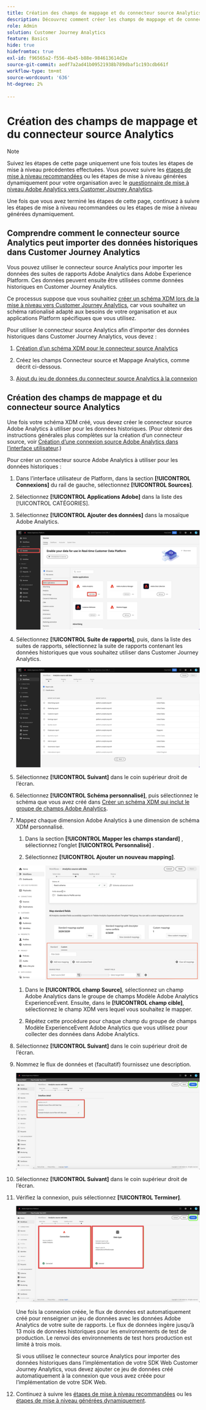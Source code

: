 ```yaml
---
title: Création des champs de mappage et du connecteur source Analytics
description: Découvrez comment créer les champs de mappage et de connecteur source Analytics
role: Admin
solution: Customer Journey Analytics
feature: Basics
hide: true
hidefromtoc: true
exl-id: f96565a2-f556-4b45-b88e-984613614d2e
source-git-commit: aedf7a2ad41b09521938b789dbaf1c193cdb661f
workflow-type: tm+mt
source-wordcount: '636'
ht-degree: 2%

---
```


# Création des champs de mappage et du connecteur source Analytics

>[!NOTE]
> 
>Suivez les étapes de cette page uniquement une fois toutes les étapes de mise à niveau précédentes effectuées. Vous pouvez suivre les [étapes de mise à niveau recommandées](/help/getting-started/cja-upgrade/cja-upgrade-recommendations.md#recommended-upgrade-steps-for-most-organizations) ou les étapes de mise à niveau générées dynamiquement pour votre organisation avec le [questionnaire de mise à niveau Adobe Analytics vers Customer Journey Analytics](https://gigazelle.github.io/cja-ttv/).
>
>Une fois que vous avez terminé les étapes de cette page, continuez à suivre les étapes de mise à niveau recommandées ou les étapes de mise à niveau générées dynamiquement.

## Comprendre comment le connecteur source Analytics peut importer des données historiques dans Customer Journey Analytics

Vous pouvez utiliser le connecteur source Analytics pour importer les données des suites de rapports Adobe Analytics dans Adobe Experience Platform. Ces données peuvent ensuite être utilisées comme données historiques en Customer Journey Analytics.

Ce processus suppose que vous souhaitiez [créer un schéma XDM lors de la mise à niveau vers Customer Journey Analytics](/help/getting-started/cja-upgrade/cja-upgrade-schema-create.md), car vous souhaitez un schéma rationalisé adapté aux besoins de votre organisation et aux applications Platform spécifiques que vous utilisez.

Pour utiliser le connecteur source Analytics afin d’importer des données historiques dans Customer Journey Analytics, vous devez :

1. [Création d’un schéma XDM pour le connecteur source Analytics](/help/getting-started/cja-upgrade/cja-upgrade-source-connector-schema.md)

1. Créez les champs Connecteur source et Mappage Analytics, comme décrit ci-dessous.

1. [Ajout du jeu de données du connecteur source Analytics à la connexion](/help/getting-started/cja-upgrade/cja-upgrade-source-connector-dataset.md)

## Création des champs de mappage et du connecteur source Analytics

Une fois votre schéma XDM créé, vous devez créer le connecteur source Adobe Analytics à utiliser pour les données historiques. (Pour obtenir des instructions générales plus complètes sur la création d’un connecteur source, voir [Création d’une connexion source Adobe Analytics dans l’interface utilisateur](https://experienceleague.adobe.com/docs/experience-platform/sources/ui-tutorials/create/adobe-applications/analytics.html).)

Pour créer un connecteur source Adobe Analytics à utiliser pour les données historiques :

1. Dans l’interface utilisateur de Platform, dans la section **[!UICONTROL Connexions]** du rail de gauche, sélectionnez **[!UICONTROL Sources]**.

1. Sélectionnez **[!UICONTROL Applications Adobe]** dans la liste des [!UICONTROL CATÉGORIES].

1. Sélectionnez **[!UICONTROL Ajouter des données]** dans la mosaïque Adobe Analytics.

   ![Fenêtre Adobe Experience Platform avec les sources sélectionnées avec les applications d&#39;Adobe et Ajouter des données surlignées.](./assets/sources-overview.png)

1. Sélectionnez **[!UICONTROL Suite de rapports]**, puis, dans la liste des suites de rapports, sélectionnez la suite de rapports contenant les données historiques que vous souhaitez utiliser dans Customer Journey Analytics.

   ![Fenêtre Adobe Experience Platform affichant la liste des suites de rapports](./assets/report-suites.png)

1. Sélectionnez **[!UICONTROL Suivant]** dans le coin supérieur droit de l’écran.

1. Sélectionnez **[!UICONTROL Schéma personnalisé]**, puis sélectionnez le schéma que vous avez créé dans [Créer un schéma XDM qui inclut le groupe de champs Adobe Analytics](/help/getting-started/cja-upgrade/cja-upgrade-source-connector-schema.md). <!-- Deleted this, because I changed this from choosing the default schemawe're pointing them now at the schema they just created: "Adobe Experience Platform  automatically creates the schema and the corresponding dataset to map all standard fields from the selected Adobe Analytics report suite." -->

   <!-- add screenshot -->

1. Mappez chaque dimension Adobe Analytics à une dimension de schéma XDM personnalisé.

   1. Dans la section **[!UICONTROL Mapper les champs standard]** , sélectionnez l’onglet **[!UICONTROL Personnalisé]** .

   1. Sélectionnez **[!UICONTROL Ajouter un nouveau mapping]**.

   ![Champs de schéma de carte](assets/schema-mapping.png)

   1. Dans le **[!UICONTROL champ Source]**, sélectionnez un champ Adobe Analytics dans le groupe de champs Modèle Adobe Analytics ExperienceEvent. Ensuite, dans le **[!UICONTROL champ cible]**, sélectionnez le champ XDM vers lequel vous souhaitez le mapper.

   1. Répétez cette procédure pour chaque champ du groupe de champs Modèle ExperienceEvent Adobe Analytics que vous utilisez pour collecter des données dans Adobe Analytics.

1. Sélectionnez **[!UICONTROL Suivant]** dans le coin supérieur droit de l’écran.

1. Nommez le flux de données et (facultatif) fournissez une description.

   ![Fenêtre Adobe Experience Platform mettant en surbrillance la section Détails du flux de données](./assets/dataflow-detail.png)

1. Sélectionnez **[!UICONTROL Suivant]** dans le coin supérieur droit de l’écran.

1. Vérifiez la connexion, puis sélectionnez **[!UICONTROL Terminer]**.

   ![Fenêtre Adobe Experience Platform mettant en surbrillance les sections Connexion et Type de données à réviser](./assets/review.png)

   Une fois la connexion créée, le flux de données est automatiquement créé pour renseigner un jeu de données avec les données Adobe Analytics de votre suite de rapports. Le flux de données ingère jusqu’à 13 mois de données historiques pour les environnements de test de production. Le renvoi des environnements de test hors production est limité à trois mois.

   Si vous utilisez le connecteur source Analytics pour importer des données historiques dans l’implémentation de votre SDK Web Customer Journey Analytics, vous devez ajouter ce jeu de données créé automatiquement à la connexion que vous avez créée pour l’implémentation de votre SDK Web.

1. Continuez à suivre les [étapes de mise à niveau recommandées](/help/getting-started/cja-upgrade/cja-upgrade-recommendations.md#recommended-upgrade-steps-for-most-organizations) ou les [ étapes de mise à niveau générées dynamiquement](https://gigazelle.github.io/cja-ttv/).
